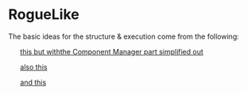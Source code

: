 # RogueLike

<p> The basic ideas for the structure & execution come from the following: </p>

<ul> <a href="https://medium.com/@savas/nomad-game-engine-part-2-ecs-9132829188e5">this but withthe Component Manager part simplified out</a> </ul>
<ul> <a href="https://www.randygaul.net/2013/05/20/component-based-engine-design/">also this</a> </ul>
<ul> <a href="https://www.reddit.com/r/roguelikedev/comments/a1ssfz/how_to_design_an_ecs_in_java/">and this</a> </ul>
